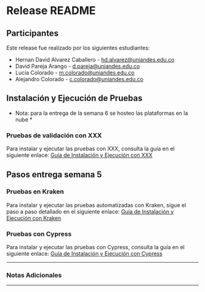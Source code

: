 # Release README

## Participantes
Este release fue realizado por los siguientes estudiantes:

- Hernan David Alvarez Caballero - hd.alvarez@uniandes.edu.co
- David Pareja Arango - d.pareja@uniandes.edu.co
- Lucia Colorado - m.colorado@uniandes.edu.co
- Alejandro Colorado - c.colorado@uniandes.edu.co

## Instalación y Ejecución de Pruebas

* Nota: para la entrega de la semana 6 se hosteo las plataformas en la nube *

### Pruebas de validación con XXX
<!-- TODO: AGREGADO - IMPLEMENTAR ELIMINACIÓN DE FICHEROS SCREENSHOT -->
Para instalar y ejecutar las pruebas con XXX, consulta la guía en el siguiente enlace:
[Guía de Instalación y Ejecución con XXX]()

## Pasos entrega semana 5

### Pruebas en Kraken
Para instalar y ejecutar las pruebas automatizadas con Kraken, sigue el paso a paso detallado en el siguiente enlace:
[Guía de Instalación y Ejecución con Kraken](https://github.com/hernandavidc/MISW4103_202315_TSDC/blob/main/kraken/readme.txt)

### Pruebas con Cypress
Para instalar y ejecutar las pruebas con Cypress, consulta la guía en el siguiente enlace:
[Guía de Instalación y Ejecución con Cypress](https://github.com/hernandavidc/MISW4103_202315_TSDC/blob/main/cypress/README.md)


---

### Notas Adicionales


---